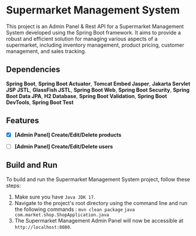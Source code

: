 # Supermarket Management System

This project is an Admin Panel & Rest API for a Supermarket Management System developed using the Spring Boot framework. It aims to provide a robust and efficient solution for managing various aspects of a supermarket, including inventory management, product pricing, customer management, and sales tracking.

## Dependencies
  **Spring Boot**, **Spring Boot Actuator**, **Tomcat Embed Jasper**, **Jakarta Servlet JSP JSTL**, **GlassFish JSTL**, **Spring Boot Web**, **Spring Boot Security**, **Spring Boot Data JPA**, **H2 Database**, **Spring Boot Validation**, **Spring Boot DevTools**, **Spring Boot Test**
## Features

- [x] **[Admin Panel] Create/Edit/Delete products**

- [ ] **[Admin Panel] Create/Edit/Delete users**

## Build and Run

To build and run the Supermarket Management System project, follow these steps:

1. Make sure you have ```Java JDK 17```.
2. Navigate to the project's root directory using the command line and run the following commands : 
```mvn clean package``` 
```java com.market.shop.ShopApplication.java``` 
3. The Supermarket Management Admin Panel will now be accessible at `http://localhost:8080`.